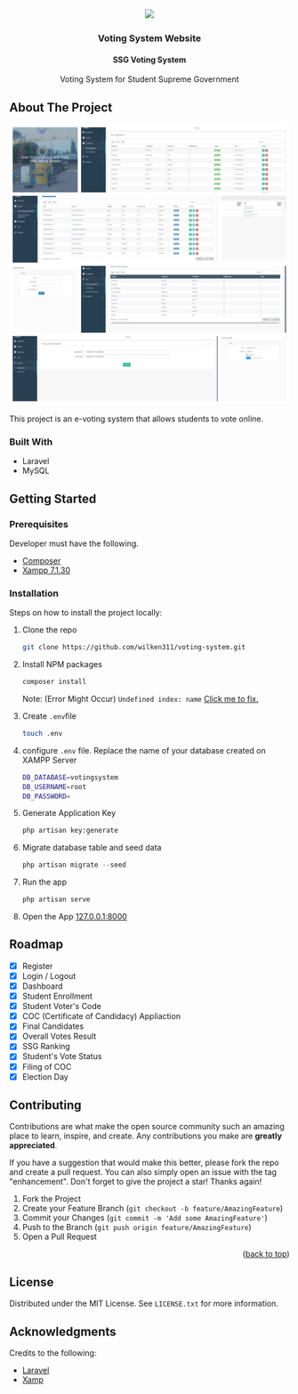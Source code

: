 <a name="readme-top"></a>

<!-- PROJECT LOGO -->
<br />
<div align="center">

  <p align="center"><img src="https://laravel.com/assets/img/components/logo-laravel.svg"></p>

  <h3 align="center">Voting System Website</h3>
  <h4>SSG Voting System</h4>

  <p align="center">
    Voting System for Student Supreme Government
   
</div>

<!-- ABOUT THE PROJECT -->

## About The Project

![Product Name Screen Shot][product-screenshot]

This project is an e-voting system that allows students to vote online.

### Built With

-   Laravel
-   MySQL

<!-- GETTING STARTED -->

## Getting Started

### Prerequisites

Developer must have the following.

-   [Composer](https://getcomposer.org/download/)
-   [Xampp 7.1.30](https://sourceforge.net/projects/xampp/files/XAMPP%20Windows/7.1.30/)

### Installation

Steps on how to install the project locally:

1. Clone the repo
    ```sh
    git clone https://github.com/wilken311/voting-system.git
    ```
2. Install NPM packages

    ```sh
    composer install
    ```

    Note: (Error Might Occur) `Undefined index: name`
    [Click me to fix.](https://stackoverflow.com/questions/61177995/laravel-packagemanifest-php-undefined-index-name)

3. Create `.env`file

    ```sh
    touch .env
    ```

4. configure `.env` file. Replace the name of your database created on XAMPP Server

    ```sh
    DB_DATABASE=votingsystem
    DB_USERNAME=root
    DB_PASSWORD=
    ```

5. Generate Application Key

    ```sh
    php artisan key:generate
    ```

6. Migrate database table and seed data
    ```js
    php artisan migrate --seed
    ```
7. Run the app
    ```js
    php artisan serve
    ```
8. Open the App
[127.0.0.1:8000](http://127.0.0.1:8000/)
 <!-- ROADMAP -->

## Roadmap

-   [x] Register
-   [x] Login / Logout
-   [x] Dashboard
-   [x] Student Enrollment
-   [x] Student Voter's Code
-   [x] COC (Certificate of Candidacy) Appliaction
-   [x] Final Candidates
-   [x] Overall Votes Result
-   [x] SSG Ranking
-   [x] Student's Vote Status
-   [x] Filing of COC
-   [x] Election Day
<!-- CONTRIBUTING -->

## Contributing

Contributions are what make the open source community such an amazing place to learn, inspire, and create. Any contributions you make are **greatly appreciated**.

If you have a suggestion that would make this better, please fork the repo and create a pull request. You can also simply open an issue with the tag "enhancement".
Don't forget to give the project a star! Thanks again!

1. Fork the Project
2. Create your Feature Branch (`git checkout -b feature/AmazingFeature`)
3. Commit your Changes (`git commit -m 'Add some AmazingFeature'`)
4. Push to the Branch (`git push origin feature/AmazingFeature`)
5. Open a Pull Request

<p align="right">(<a href="#readme-top">back to top</a>)</p>

<!-- LICENSE -->

## License

Distributed under the MIT License. See `LICENSE.txt` for more information.

<!-- ACKNOWLEDGMENTS -->

## Acknowledgments

Credits to the following:

-   [Laravel](https://laravel.com/)
-   [Xamp](https://sourceforge.net/projects/xampp/files/XAMPP%20Windows/7.1.30/)

[product-screenshot]: public/assets/screenshots.jpg
